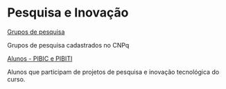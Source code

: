 


Pesquisa e Inovação
===================










[Grupos de pesquisa](projetos-de-pesquisa/grupos-de-pesquisa.html)

Grupos de pesquisa cadastrados no CNPq





[Alunos - PIBIC e PIBITI](projetos-de-pesquisa/alunos-pibic-e-pibiti.html)

Alunos que participam de projetos de pesquisa e inovação tecnológica do curso.










